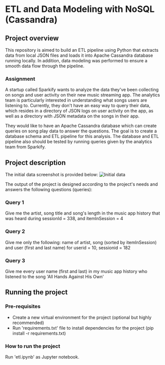 # ETL and Data Modeling with NoSQL (Cassandra) 

## Project overview
This repository is aimed to build an ETL pipeline using Python that extracts data from local JSON files and loads it into Apache Cassandra database running locally. In addition, data modeling was performed to ensure a smooth data flow through the pipeline.

### Assignment
A startup called Sparkify wants to analyze the data they've been collecting on songs and user activity on their new music streaming app. The analytics team is particularly interested in understanding what songs users are listening to. Currently, they don't have an easy way to query their data, which resides in a directory of JSON logs on user activity on the app, as well as a directory with JSON metadata on the songs in their app.

They would like to have an Apache Cassandra database which can create queries on song play data to answer the questions. The goal is to create a database schema and ETL pipeline for this analysis. The database and ETL pipeline also should be tested by running queries given by the analytics team from Sparkify.

## Project description
The initial data screenshot is provided below:
![Initial data](/images/image_event_datafile.jpg)

The output of the project is designed according to the project's needs and answers the following questions (queries):
### Query 1
Give me the artist, song title and song's length in the music app history that was heard during sessionId = 338, and itemInSession = 4

### Query 2
Give me only the following: name of artist, song (sorted by itemInSession) and user (first and last name) for userid = 10, sessionid = 182

### Query 3
Give me every user name (first and last) in my music app history who listened to the song 'All Hands Against His Own'

## Running the project
### Pre-requisites
* Create a new virtual environment for the project (optional but highly recommended)
* Run 'requirements.txt' file to install dependencies for the project (pip install -r requirements.txt)

### How to run the project
Run 'etl.ipynb' as Jupyter notebook.
